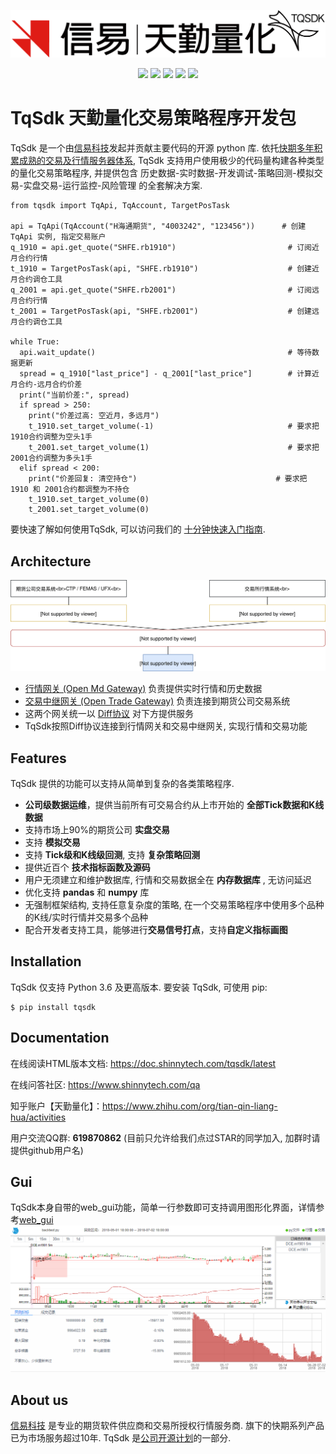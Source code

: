 <p align="center">
  <img src ="https://raw.githubusercontent.com/shinnytech/tqsdk-python/master/doc/logo.png"/>
</p>
<p align="center">
    <img src ="https://img.shields.io/pypi/v/tqsdk?color=blueviolet">
    <img src ="https://img.shields.io/badge/platform-windows|linux|macos-green.svg"/>
    <img src ="https://img.shields.io/badge/python-3.6+-blue.svg" />
    <img src ="https://img.shields.io/pypi/dm/tqsdk?color=yellowgreen">
    <img src ="https://img.shields.io/github/license/shinnytech/tqsdk-python.svg?color=orange"/>
</p>

TqSdk 天勤量化交易策略程序开发包
====================================
TqSdk 是一个由[信易科技](https://www.shinnytech.com)发起并贡献主要代码的开源 python 库. 
依托[快期多年积累成熟的交易及行情服务器体系](https://www.shinnytech.com/diff), TqSdk 支持用户使用极少的代码量构建各种类型的量化交易策略程序, 
并提供包含 历史数据-实时数据-开发调试-策略回测-模拟交易-实盘交易-运行监控-风险管理 的全套解决方案.

``` {.sourceCode .python}
from tqsdk import TqApi, TqAccount, TargetPosTask

api = TqApi(TqAccount("H海通期货", "4003242", "123456"))      # 创建 TqApi 实例, 指定交易账户
q_1910 = api.get_quote("SHFE.rb1910")                         # 订阅近月合约行情
t_1910 = TargetPosTask(api, "SHFE.rb1910")                    # 创建近月合约调仓工具
q_2001 = api.get_quote("SHFE.rb2001")                         # 订阅远月合约行情
t_2001 = TargetPosTask(api, "SHFE.rb2001")                    # 创建远月合约调仓工具

while True:
  api.wait_update()                                           # 等待数据更新
  spread = q_1910["last_price"] - q_2001["last_price"]        # 计算近月合约-远月合约价差
  print("当前价差:", spread)
  if spread > 250:
    print("价差过高: 空近月，多远月")                            
    t_1910.set_target_volume(-1)                              # 要求把1910合约调整为空头1手
    t_2001.set_target_volume(1)                               # 要求把2001合约调整为多头1手
  elif spread < 200:
    print("价差回复: 清空持仓")                               # 要求把 1910 和 2001合约都调整为不持仓
    t_1910.set_target_volume(0)
    t_2001.set_target_volume(0)
```

要快速了解如何使用TqSdk, 可以访问我们的 [十分钟快速入门指南](https://doc.shinnytech.com/tqsdk/latest/quickstart.html).


Architecture
---------------
<img alt="系统架构图" src="https://raw.githubusercontent.com/shinnytech/tqsdk-python/master/doc/arch.svg?sanitize=true">

* [行情网关 (Open Md Gateway)](https://github.com/shinnytech/open-md-gateway) 负责提供实时行情和历史数据
* [交易中继网关 (Open Trade Gateway)](https://github.com/shinnytech/open-trade-gateway) 负责连接到期货公司交易系统
* 这两个网关统一以 [Diff协议](https://doc.shinnytech.com/diff/latest) 对下方提供服务
* TqSdk按照Diff协议连接到行情网关和交易中继网关, 实现行情和交易功能


Features
---------------
TqSdk 提供的功能可以支持从简单到复杂的各类策略程序.

* **公司级数据运维**，提供当前所有可交易合约从上市开始的 **全部Tick数据和K线数据**
* 支持市场上90%的期货公司 **实盘交易**
* 支持 **模拟交易**
* 支持 **Tick级和K线级回测**, 支持 **复杂策略回测**
* 提供近百个 **技术指标函数及源码**
* 用户无须建立和维护数据库, 行情和交易数据全在 **内存数据库** , 无访问延迟
* 优化支持 **pandas** 和 **numpy** 库
* 无强制框架结构, 支持任意复杂度的策略, 在一个交易策略程序中使用多个品种的K线/实时行情并交易多个品种
* 配合开发者支持工具，能够进行**交易信号打点**，支持**自定义指标画图**

Installation
-------------------------------------------------
TqSdk 仅支持 Python 3.6 及更高版本. 要安装 TqSdk, 可使用 pip:

``` {.sourceCode .bash}
$ pip install tqsdk
```


Documentation
-------------------------------------------------
在线阅读HTML版本文档: https://doc.shinnytech.com/tqsdk/latest

在线问答社区: https://www.shinnytech.com/qa

知乎账户【天勤量化】：https://www.zhihu.com/org/tian-qin-liang-hua/activities

用户交流QQ群: **619870862** (目前只允许给我们点过STAR的同学加入, 加群时请提供github用户名)

	
Gui
-------------------------------------------------
TqSdk本身自带的web_gui功能，简单一行参数即可支持调用图形化界面，详情参考[web_gui](https://doc.shinnytech.com/pysdk/latest/usage/web_gui.html) 
<img alt="TqSdk web_gui" src="https://raw.githubusercontent.com/shinnytech/tqsdk-python/master/doc/images/web_gui_backtest.png">

About us
-------------------------------------------------
[信易科技](https://www.shinnytech.com) 是专业的期货软件供应商和交易所授权行情服务商. 旗下的快期系列产品已为市场服务超过10年. TqSdk 是[公司开源计划](https://www.shinnytech.com/diff)的一部分. 

